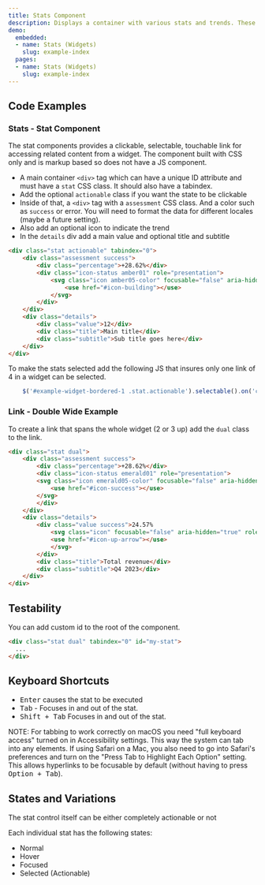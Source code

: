 ```yaml
---
title: Stats Component
description: Displays a container with various stats and trends. These could be used in other scenarios but to start with are primary for widget developers.
demo:
  embedded:
  - name: Stats (Widgets)
    slug: example-index
  pages:
  - name: Stats (Widgets)
    slug: example-index
---
```

## Code Examples

### Stats - Stat Component

The stat components provides a clickable, selectable, touchable link for accessing related content from a widget. The component built with CSS only and is markup based so does not have a JS component.

- A main container `<div>` tag which can have a unique ID attribute and must have a `stat` CSS class. It should also have a tabindex.
- Add the optional `actionable` class if you want the state to be clickable
- Inside of that, a `<div>` tag with a `assessment` CSS class. And a color such as `success` or error. You will need to format the data for different locales (maybe a future setting).
- Also add an optional icon to indicate the trend
- In the `details` div add a main value and optional title and subtitle

```html
<div class="stat actionable" tabindex="0">
    <div class="assessment success">
        <div class="percentage">+28.62%</div>
        <div class="icon-status amber01" role="presentation">
            <svg class="icon amber05-color" focusable="false" aria-hidden="true">
                <use href="#icon-building"></use>
            </svg>
        </div>
    </div>
    <div class="details">
        <div class="value">12</div>
        <div class="title">Main title</div>
        <div class="subtitle">Sub title goes here</div>
    </div>
</div>
```

To make the stats selected add the following JS that insures only one link of 4 in a widget can be selected.

```js
    $('#example-widget-bordered-1 .stat.actionable').selectable().on('click', () => console.log('A Stat Was Clicked'));
```

### Link - Double Wide Example

To create a link that spans the whole widget (2 or 3 up) add the `dual` class to the link.

```html
<div class="stat dual">
    <div class="assessment success">
        <div class="percentage">+28.62%</div>
        <div class="icon-status emerald01" role="presentation">
        <svg class="icon emerald05-color" focusable="false" aria-hidden="true">
            <use href="#icon-success"></use>
        </svg>
        </div>
    </div>
    <div class="details">
        <div class="value success">24.57%
            <svg class="icon" focusable="false" aria-hidden="true" role="presentation">
            <use href="#icon-up-arrow"></use>
            </svg>
        </div>
        <div class="title">Total revenue</div>
        <div class="subtitle">Q4 2023</div>
    </div>
</div>
```

## Testability

You can add custom id to the root of the component.

```html
<div class="stat dual" tabindex="0" id="my-stat">
  ...
</div>
```

## Keyboard Shortcuts

- <kbd>Enter</kbd> causes the stat to be executed
- <kbd>Tab</kbd> - Focuses in and out of the stat.
- <kbd>Shift + Tab</kbd> Focuses in and out of the stat.

NOTE: For tabbing to work correctly on macOS you need "full keyboard access" turned on in Accessibility settings. This way the system can tab into any elements. If using Safari on a Mac, you also need to go into Safari's preferences and turn on the "Press Tab to Highlight Each Option" setting. This allows hyperlinks to be focusable by default (without having to press <kbd>Option + Tab</kbd>).

## States and Variations

The stat control itself can be either completely actionable or not

Each individual stat has the following states:

- Normal
- Hover
- Focused
- Selected (Actionable)
